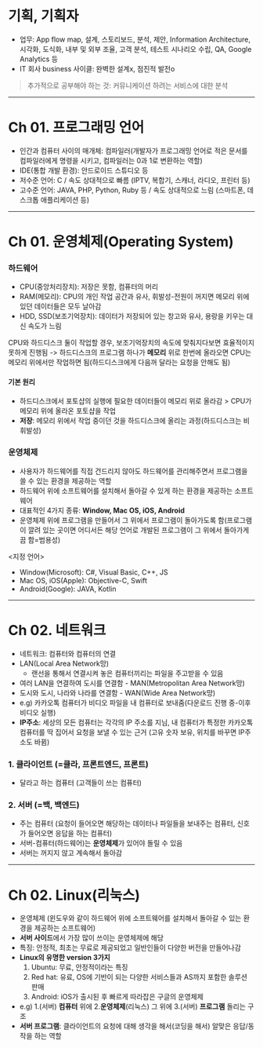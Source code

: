 # 기획, 기획자
- 업무: App flow map, 설계, 스토리보드, 분석, 제안, Information Architecture, 시각화, 도식화, 내부 및 외부 조율, 고객 분석, 테스트 시나리오 수립, QA, Google Analytics 등
- IT 회사 business 사이클: 완벽한 설계x, 점진적 발전o

>추가적으로 공부해야 하는 것:
커뮤니케이션 하려는 서비스에 대한 분석

---
# Ch 01. 프로그래밍 언어
- 인간과 컴퓨터 사이의 매개체: 컴파일러(개발자가 프로그래밍 언어로 적은 문서를 컴파일러에게 명령을 시키고, 컴파일러는 0과 1로 변환하는 역할)
- IDE(통합 개발 환경): 안드로이드 스튜디오 등
- 저수준 언어: C / 속도 상대적으로 빠름 (IPTV, 복합기, 스캐너, 라디오, 프린터 등)
- 고수준 언어: JAVA, PHP, Python, Ruby 등 / 속도 상대적으로 느림 (스마트폰, 데스크톱 애플리케이션 등)
---
# Ch 01. 운영체제(Operating System)
### 하드웨어
- CPU(중앙처리장치): 저장은 못함, 컴퓨터의 머리
- RAM(메모리): CPU의 개인 작업 공간과 유사, 휘발성-전원이 꺼지면 메모리 위에 있던 데이터들은 모두 날아감
- HDD, SSD(보조기억장치): 데이터가 저장되어 있는 창고와 유사, 용랑을 키우는 대신 속도가 느림 

CPU와 하드디스크 둘이 작업할 경우, 보조기억장치의 속도에 맞춰지다보면 효율적이지 못하게 진행됨
-> 하드디스크의 프로그램 하나가 **메모리** 위로 한번에 올라오면 CPU는 메모리 위에서만 작업하면 됨(하드디스크에게 다음꺼 달라는 요청을 안해도 됨)

#### 기본 원리
- 하드디스크에서 포토샵의 실행에 필요한 데이터들이 메모리 위로 올라감 > CPU가 메모리 위에 올라온 포토샵을 작업
- **저장**: 메모리 위에서 작업 중이던 것을 하드디스크에 올리는 과정(하드디스크는 비휘발성)

### 운영체제
- 사용자가 하드웨어를 직접 건드리지 않아도 하드웨어를 관리해주면서 프로그램을 쓸 수 있는 환경을 제공하는 역할
- 하드웨어 위에 소프트웨어를 설치해서 돌아갈 수 있게 하는 환경을 제공하는 소프트웨어
- 대표적인 4가지 종류: **Window, Mac OS, iOS, Android** </br>
- 운영체제 위에 프로그램을 만들어서 그 위에서 프로그램이 돌아가도록 함(프로그램이 깔려 있는 곳이면 어디서든 해당 언어로 개발된 프로그램이 그 위에서 돌아가게끔 함=범용성)

<지정 언어>
- Window(Microsoft): C#, Visual Basic, C++, JS
- Mac OS, iOS(Apple): Objective-C, Swift 
- Android(Google): JAVA, Kotlin
---
# Ch 02. 네트워크
- 네트워크: 컴퓨터와 컴퓨터의 연결
- LAN(Local Area Network망)
  - 랜선을 통해서 연결시켜 놓은 컴퓨터끼리는 파일을 주고받을 수 있음
- 여러 LAN을 연결하여 도시를 연결함 - MAN(Metropolitan Area Network망)
- 도시와 도시, 나라와 나라를 연결함 - WAN(Wide Area Network망)
- e.g) 카카오톡 컴퓨터가 비디오 파일을 내 컴퓨터로 보내줌(다운로드 진행 중-이후 비디오 실행)
- **IP주소**: 세상의 모든 컴퓨터는 각각의 IP 주소를 지님, 내 컴퓨터가 특정한 카카오톡 컴퓨터를 딱 집어서 요청을 보낼 수 있는 근거 (고유 숫자 보유, 위치를 바꾸면 IP주소도 바뀜)

### 1. 클라이언트 (=클라, 프론트엔드, 프론트)
- 달라고 하는 컴퓨터 (고객들이 쓰는 컴퓨터)

### 2. 서버 (=백, 백엔드)
- 주는 컴퓨터 (요청이 들어오면 해당하는 데이터나 파일들을 보내주는 컴퓨터, 신호가 들어오면 응답을 하는 컴퓨터)
- 서버-컴퓨터(하드웨어)는 **운영체제**가 있어야 돌릴 수 있음
- 서버는 꺼지지 않고 계속해서 돌아감
---
# Ch 02. Linux(리눅스)
- 운영체제 (윈도우와 같이 하드웨어 위에 소프트웨어를 설치해서 돌아갈 수 있는 환경을 제공하는 소프트웨어)
- **서버 사이드**에서 가장 많이 쓰이는 운영체제에 해당
- 특징: 안정적, 최초는 무료로 제공되었고 일반인들이 다양한 버전을 만들어나감
- **Linux의 유명한 version 3가지**
  1) Ubuntu: 무료, 안정적이라는 특징
  2) Red hat: 유료, OS에 기반이 되는 다양한 서비스들과 AS까지 포함한 솔루션 판매
  3) Android: iOS가 출시된 후 빠르게 따라잡은 구글의 운영체제
- e.g) 1.(서버) **컴퓨터** 위에 2.**운영체제**(리눅스) 그 위에 3.(서버) **프로그램** 돌리는 구조
- **서버 프로그램**: 클라이언트의 요청에 대해 생각을 해서(코딩을 해서) 알맞은 응답/동작을 하는 역할

